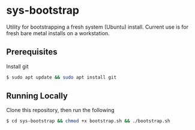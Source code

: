 # sys-bootstrap
Utility for bootstrapping a fresh system (Ubuntu) install. Current use is for fresh bare metal installs on a workstation.

## Prerequisites

Install git
```bash
$ sudo apt update && sudo apt install git
```

## Running Locally

Clone this repository, then run the following
```bash
$ cd sys-bootstrap && chmod +x bootstrap.sh && ./bootstrap.sh
```

